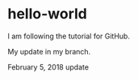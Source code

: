 # hello-world

I am following the tutorial for GitHub.

My update in my branch.

February 5, 2018 update

